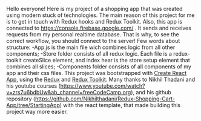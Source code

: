 Hello everyone! 
Here is my project of a shopping app that was created using modern stuck of technologies. The main reason of this project for me is to get in touch with Redux hooks and Redux Toolkit. Also, this app is connected to  https://console.firebase.google.com/ . It sends and receives requests from my personal realtime database. That is why, to see the correct workflow, you should connect to the server!
Few words about structure:
-App.js is the main file wich combines logic from all other components; 
-Store folder consists of all redux logic. Each file is a redux-toolkit createSlice element, and index hear is the store setup element that combines all slices;
-Components folder consists of all components of my app and  their css files. 
This project was bootstrapped with [Create React App](https://github.com/facebook/create-react-app), using the [Redux](https://redux.js.org/) and [Redux Toolkit](https://redux-toolkit.js.org/). Many thanks to Nikhil Thadani and his youtube courses (https://www.youtube.com/watch?v=zrs7u6bdbUw&ab_channel=freeCodeCamp.org), and his github repository (https://github.com/Nikhilthadani/Redux-Shopping-Cart-App/tree/StartingApp) with the react template, that made building this project way more easier. 
